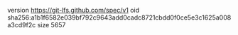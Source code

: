 version https://git-lfs.github.com/spec/v1
oid sha256:a1b1f6582e039bf792c9643add0cadc8721cbdd0f0ce5e3c1625a008a3cd9f2c
size 5657
